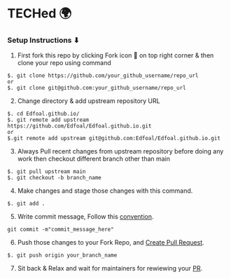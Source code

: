 # TECHed 🌍

### Setup Instructions ⬇


1. First fork this repo by clicking Fork icon 🍴 on top right corner & then clone your repo using command

```
$. git clone https://github.com/your_github_username/repo_url
or
$. git clone git@github.com:your_github_username/repo_url
```
2. Change directory & add upstream repository URL
```
$. cd Edfoal.github.io/
$. git remote add upstream https://github.com/Edfoal/Edfoal.github.io.git
or
$.git remote add upstream git@github.com:Edfoal/Edfoal.github.io.git
```
3. Always Pull recent changes from upstream repository before doing any work then checkout different branch other than main
```
$. git pull upstream main
$. git checkout -b branch_name
```
4. Make changes and stage those changes with this command.
```
$. git add .
```
5. Write commit message, Follow this [convention](https://www.conventionalcommits.org/en/v1.0.0/). 
```
git commit -m"commit_message_here"
```
6. Push those changes to your Fork Repo, and [Create Pull Request](https://www.atlassian.com/git/tutorials/making-a-pull-request).
```
$. git push origin your_branch_name
```
7. Sit back & Relax and wait for maintainers for rewiewing your [PR](https://www.atlassian.com/git/tutorials/making-a-pull-request).
